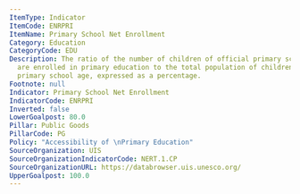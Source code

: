 ```yaml
---
ItemType: Indicator
ItemCode: ENRPRI
ItemName: Primary School Net Enrollment
Category: Education
CategoryCode: EDU
Description: The ratio of the number of children of official primary school age who
  are enrolled in primary education to the total population of children of official
  primary school age, expressed as a percentage.
Footnote: null
Indicator: Primary School Net Enrollment
IndicatorCode: ENRPRI
Inverted: false
LowerGoalpost: 80.0
Pillar: Public Goods
PillarCode: PG
Policy: "Accessibility of \nPrimary Education"
SourceOrganization: UIS
SourceOrganizationIndicatorCode: NERT.1.CP
SourceOrganizationURL: https://databrowser.uis.unesco.org/
UpperGoalpost: 100.0
---
```


